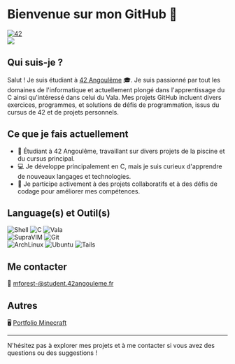 # Bienvenue sur mon GitHub 👋

<a href='https://profile.intra.42.fr/users/mforest-' target="_blank"><img alt='42' src='https://img.shields.io/badge/Intra-100000?style=flat-round&logo=42&logoColor=white&labelColor=000000&color=000000'/></a>  
![](https://komarev.com/ghpvc/?username=realgetOff&style=flat-round)

## Qui suis-je ?

Salut ! Je suis étudiant à [42 Angoulême](https://www.42.fr/) 🎓. Je suis passionné par tout les domaines de l'informatique et actuellement plongé dans l'apprentissage du C ainsi qu'intéressé dans celui du Vala. Mes projets GitHub incluent divers exercices, programmes, et solutions de défis de programmation, issus du cursus de 42 et de projets personnels.

## Ce que je fais actuellement

- 🔧 Étudiant à 42 Angoulême, travaillant sur divers projets de la piscine et du cursus principal.
- 💻 Je développe principalement en C, mais je suis curieux d'apprendre de nouveaux langages et technologies.
- 🚀 Je participe activement à des projets collaboratifs et à des défis de codage pour améliorer mes compétences.

## Language(s) et Outil(s)

![Shell](https://img.shields.io/badge/Shell-4EAA25?style=for-the-badge&logo=gnu-bash&logoColor=white)
![C](https://img.shields.io/badge/C-00599C?style=for-the-badge&logo=c&logoColor=white)
![Vala](https://img.shields.io/badge/Vala-543975?style=for-the-badge&logo=vala&logoColor=white)  
![SupraVIM](https://img.shields.io/badge/SupraVIM-00FF00?style=for-the-badge&logo=vim&logoColor=white)
![Git](https://img.shields.io/badge/Git-F05032?style=for-the-badge&logo=git&logoColor=white)  
![ArchLinux](https://img.shields.io/badge/ArchLinux-1793D1?style=for-the-badge&logo=arch-linux&logoColor=white)
![Ubuntu](https://img.shields.io/badge/Ubuntu-E95420?style=for-the-badge&logo=ubuntu&logoColor=white)
![Tails](https://img.shields.io/badge/Tails-56347C?style=for-the-badge&logo=tails&logoColor=white)

## Me contacter

📧 [mforest-@student.42angouleme.fr](mailto:mforest-@student.42angouleme.fr)  

## Autres

🖥️ [Portfolio Minecraft](https://express.adobe.com/page/8sTyy6wh0tZ0P/)

---

N'hésitez pas à explorer mes projets et à me contacter si vous avez des questions ou des suggestions !  
